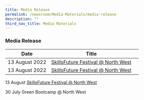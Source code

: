 ```yaml
---
title: Media Release
permalink: /newsroom/Media-Materials/media-release
description: ""
third_nav_title: Media Materials
---
```

### Media Release



| Date | Title |  |
| -------- | -------- | -------- |
| 13 August 2022    |[SkillsFuture Festival @ North West](/files/Speech%20by%20President%20at%20North%20West%20Youth%20Concert%202022.pdf)  
| 13 August 2022    |[SkillsFuture Festival @ North West](/files/Speech%20by%20President%20at%20North%20West%20Youth%20Concert%202022.pdf)  



13 August [SkillsFuture Festival @ North West](/files/Speech%20by%20President%20at%20North%20West%20Youth%20Concert%202022.pdf)

30 July Green Bootcamp @ North West 